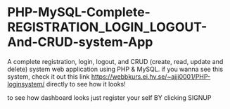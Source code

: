 # PHP-MySQL-Complete-REGISTRATION_LOGIN_LOGOUT-And-CRUD-system-App
A complete registration, login,  logout, and CRUD (create, read, update and delete) system web application using PHP &amp; MySQL.
if you wanna see this system, check it out this link https://webbkurs.ei.hv.se/~ajji0001/PHP-loginsystem/  directly to see how it looks! 

to see how dashboard looks just register your self BY clicking SIGNUP
